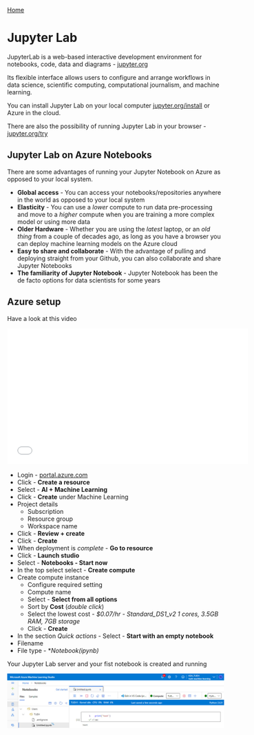 [Home](./README.md)

# Jupyter Lab
JupyterLab is a web-based interactive development environment for notebooks, code, data and diagrams - [jupyter.org](https://jupyter.org)

Its flexible interface allows users to configure and arrange workflows in data science, scientific computing, computational journalism, and machine learning.

You can install Jupyter Lab on your local computer [jupyter.org/install](https://jupyter.org/install) or Azure in the cloud.

There are also the possibility of running Jupyter Lab in your browser - [jupyter.org/try](https://jupyter.org/try)

## Jupyter Lab on Azure Notebooks
There are some advantages of running your Jupyter Notebook on Azure as opposed to your local system.

- **Global access** - You can access your notebooks/repositories anywhere in the world as opposed to your local system
- **Elasticity** - You can use a *lower* compute to run data pre-processing and move to a *higher* compute when you are training a more complex model or using more data
- **Older Hardware** - Whether you are using the *latest* laptop, or an *old thing* from a couple of decades ago, as long as you have a browser you can deploy machine learning models on the Azure cloud
- **Easy to share and collaborate** - With the advantage of pulling and deploying straight from your Github, you can also collaborate and share Jupyter Notebooks
- **The familiarity of Jupyter Notebook** - Jupyter Notebook has been the de facto options for data scientists for some years

## Azure setup
Have a look at this video
<iframe width="560" height="315" src="./video/createjupyterlab.mp4" 
frameborder="0" allow="accelerometer; autoplay=false; encrypted-media; gyroscope; picture-in-picture" allowfullscreen></iframe>


- Login - [portal.azure.com](https://portal.azure.com)
- Click - **Create a resource**
- Select - **AI + Machine Learning**
- Click - **Create** under Machine Learning
- Project details
    - Subscription
    - Resource group
    - Workspace name
- Click - **Review + create**
- Click - **Create**
- When deployment is *complete* - **Go to resource**
- Click - **Launch studio**
- Select - **Notebooks - Start now**
- In the top select select - **Create compute**
- Create compute instance
    - Configure required setting
    - Compute name
    - Select - **Select from all options**
    - Sort by **Cost** (*double click*)
    - Select the lowest cost - *$0.07/hr - Standard_DS1_v2 1 cores, 3.5GB RAM, 7GB storage*
    - Click - **Create**
- In the section *Quick actions* - Select - **Start with an empty notebook**
- Filename
- File type - **Notebook(*ipynb)**

Your Jupyter Lab server and your fist notebook is created and running

![](https://github.com/TueHellsternKea/study/raw/main/azure/image/azure_jupyter_lab_running.jpg)

